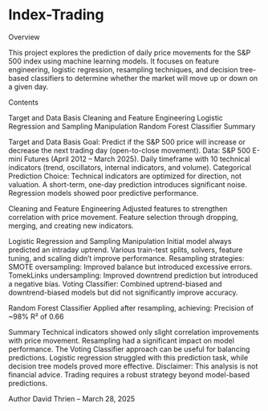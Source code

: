 # Index-Trading

Overview

This project explores the prediction of daily price movements for the S&P 500 index using machine learning models. It focuses on feature engineering, logistic regression, resampling techniques, and decision tree-based classifiers to determine whether the market will move up or down on a given day.

Contents

Target and Data Basis
Cleaning and Feature Engineering
Logistic Regression and Sampling Manipulation
Random Forest Classifier
Summary

Target and Data Basis
Goal: 
Predict if the S&P 500 price will increase or decrease the next trading day (open-to-close movement).
Data:
S&P 500 E-mini Futures (April 2012 – March 2025).
Daily timeframe with 10 technical indicators (trend, oscillators, internal indicators, and volume).
Categorical Prediction Choice:
Technical indicators are optimized for direction, not valuation.
A short-term, one-day prediction introduces significant noise.
Regression models showed poor predictive performance.

Cleaning and Feature Engineering
Adjusted features to strengthen correlation with price movement.
Feature selection through dropping, merging, and creating new indicators.

Logistic Regression and Sampling Manipulation
Initial model always predicted an intraday uptrend.
Various train-test splits, solvers, feature tuning, and scaling didn’t improve performance.
Resampling strategies:
SMOTE oversampling: Improved balance but introduced excessive errors.
TomekLinks undersampling: Improved downtrend prediction but introduced a negative bias.
Voting Classifier: Combined uptrend-biased and downtrend-biased models but did not significantly improve accuracy.

Random Forest Classifier
Applied after resampling, achieving:
Precision of ~98%
R² of 0.66

Summary
Technical indicators showed only slight correlation improvements with price movement.
Resampling had a significant impact on model performance.
The Voting Classifier approach can be useful for balancing predictions.
Logistic regression struggled with this prediction task, while decision tree models proved more effective.
Disclaimer: This analysis is not financial advice. Trading requires a robust strategy beyond model-based predictions.

Author
David Thrien – March 28, 2025
